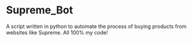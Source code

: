 # Supreme_Bot
A script written in python to automate the process of buying products from websites like Supreme.  All 100% my code!

